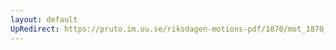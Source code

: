 ```yaml
---
layout: default
UpRedirect: https://pruto.im.uu.se/riksdagen-motions-pdf/1870/mot_1870__ak__44/mot_1870__ak__44-002.pdf
---
```

